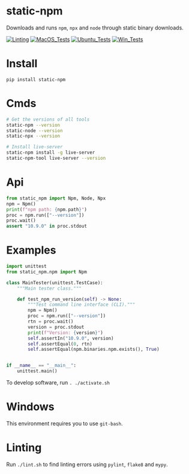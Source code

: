 # static-npm

Downloads and runs `npm`, `npx` and `node` through static binary downloads.

[![Linting](https://github.com/zackees/static-npm/actions/workflows/lint.yml/badge.svg)](https://github.com/zackees/static-npm/actions/workflows/lint.yml)
[![MacOS_Tests](https://github.com/zackees/static-npm/actions/workflows/test_macos.yml/badge.svg)](https://github.com/zackees/static-npm/actions/workflows/test_macos.yml)
[![Ubuntu_Tests](https://github.com/zackees/static-npm/actions/workflows/test_ubuntu.yml/badge.svg)](https://github.com/zackees/static-npm/actions/workflows/test_ubuntu.yml)
[![Win_Tests](https://github.com/zackees/static-npm/actions/workflows/test_win.yml/badge.svg)](https://github.com/zackees/static-npm/actions/workflows/test_win.yml)

# Install

`pip install static-npm`

# Cmds

```bash
# Get the versions of all tools
static-npm --version
static-node --version
static-npx --version

# Install live-server
static-npm install -g live-server
static-npm-tool live-server --version
```

# Api

```python
from static_npm import Npm, Node, Npx
npm = Npm()
print(f"npm path: {npm.path}")
proc = npm.run(["--version"])
proc.wait()
assert "10.9.0" in proc.stdout
```


# Examples

```python
import unittest
from static_npm.npm import Npm

class MainTester(unittest.TestCase):
    """Main tester class."""

    def test_npm_run_version(self) -> None:
        """Test command line interface (CLI)."""
        npm = Npm()
        proc = npm.run(["--version"])
        rtn = proc.wait()
        version = proc.stdout
        print(f"Version: {version}")
        self.assertIn("10.9.0", version)
        self.assertEqual(0, rtn)
        self.assertEqual(npm.binaries.npm.exists(), True)


if __name__ == "__main__":
    unittest.main()
```

To develop software, run `. ./activate.sh`

# Windows

This environment requires you to use `git-bash`.

# Linting

Run `./lint.sh` to find linting errors using `pylint`, `flake8` and `mypy`.


